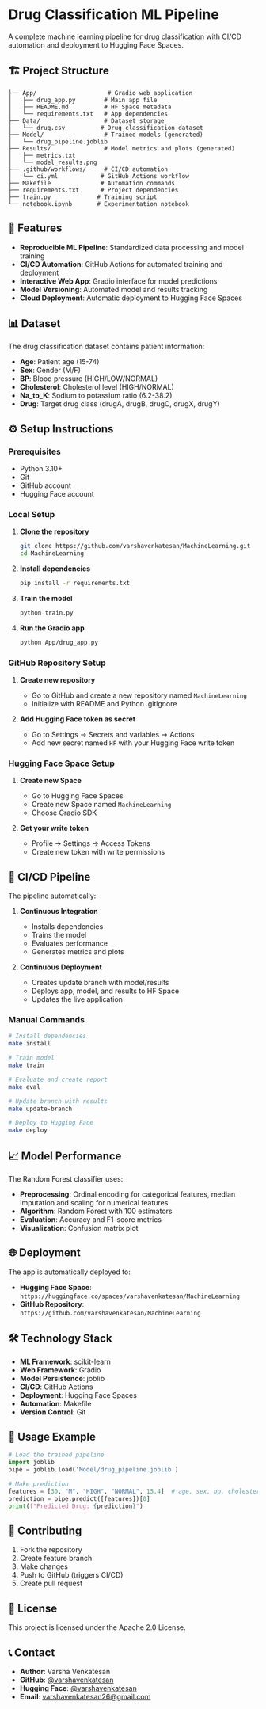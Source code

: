 # Drug Classification ML Pipeline

A complete machine learning pipeline for drug classification with CI/CD automation and deployment to Hugging Face Spaces.

## 🏗️ Project Structure

```
├── App/                    # Gradio web application
│   ├── drug_app.py        # Main app file
│   ├── README.md          # HF Space metadata
│   └── requirements.txt   # App dependencies
├── Data/                  # Dataset storage
│   └── drug.csv          # Drug classification dataset
├── Model/                 # Trained models (generated)
│   └── drug_pipeline.joblib
├── Results/               # Model metrics and plots (generated)
│   ├── metrics.txt       
│   └── model_results.png
├── .github/workflows/     # CI/CD automation
│   └── ci.yml            # GitHub Actions workflow
├── Makefile              # Automation commands
├── requirements.txt      # Project dependencies
├── train.py             # Training script
└── notebook.ipynb       # Experimentation notebook
```

## 🚀 Features

- **Reproducible ML Pipeline**: Standardized data processing and model training
- **CI/CD Automation**: GitHub Actions for automated training and deployment
- **Interactive Web App**: Gradio interface for model predictions
- **Model Versioning**: Automated model and results tracking
- **Cloud Deployment**: Automatic deployment to Hugging Face Spaces

## 📊 Dataset

The drug classification dataset contains patient information:
- **Age**: Patient age (15-74)
- **Sex**: Gender (M/F)
- **BP**: Blood pressure (HIGH/LOW/NORMAL)
- **Cholesterol**: Cholesterol level (HIGH/NORMAL)
- **Na_to_K**: Sodium to potassium ratio (6.2-38.2)
- **Drug**: Target drug class (drugA, drugB, drugC, drugX, drugY)

## ⚙️ Setup Instructions

### Prerequisites
- Python 3.10+
- Git
- GitHub account
- Hugging Face account

### Local Setup

1. **Clone the repository**
   ```bash
   git clone https://github.com/varshavenkatesan/MachineLearning.git
   cd MachineLearning
   ```

2. **Install dependencies**
   ```bash
   pip install -r requirements.txt
   ```

3. **Train the model**
   ```bash
   python train.py
   ```

4. **Run the Gradio app**
   ```bash
   python App/drug_app.py
   ```

### GitHub Repository Setup

1. **Create new repository**
   - Go to GitHub and create a new repository named `MachineLearning`
   - Initialize with README and Python .gitignore

2. **Add Hugging Face token as secret**
   - Go to Settings → Secrets and variables → Actions
   - Add new secret named `HF` with your Hugging Face write token

### Hugging Face Space Setup

1. **Create new Space**
   - Go to Hugging Face Spaces
   - Create new Space named `MachineLearning`
   - Choose Gradio SDK

2. **Get your write token**
   - Profile → Settings → Access Tokens
   - Create new token with write permissions

## 🔄 CI/CD Pipeline

The pipeline automatically:

1. **Continuous Integration**
   - Installs dependencies
   - Trains the model
   - Evaluates performance
   - Generates metrics and plots

2. **Continuous Deployment**
   - Creates update branch with model/results
   - Deploys app, model, and results to HF Space
   - Updates the live application

### Manual Commands

```bash
# Install dependencies
make install

# Train model
make train

# Evaluate and create report
make eval

# Update branch with results
make update-branch

# Deploy to Hugging Face
make deploy
```

## 📈 Model Performance

The Random Forest classifier uses:
- **Preprocessing**: Ordinal encoding for categorical features, median imputation and scaling for numerical features
- **Algorithm**: Random Forest with 100 estimators
- **Evaluation**: Accuracy and F1-score metrics
- **Visualization**: Confusion matrix plot

## 🌐 Deployment

The app is automatically deployed to:
- **Hugging Face Space**: `https://huggingface.co/spaces/varshavenkatesan/MachineLearning`
- **GitHub Repository**: `https://github.com/varshavenkatesan/MachineLearning`

## 🛠️ Technology Stack

- **ML Framework**: scikit-learn
- **Web Framework**: Gradio
- **Model Persistence**: joblib
- **CI/CD**: GitHub Actions
- **Deployment**: Hugging Face Spaces
- **Automation**: Makefile
- **Version Control**: Git

## 📝 Usage Example

```python
# Load the trained pipeline
import joblib
pipe = joblib.load('Model/drug_pipeline.joblib')

# Make prediction
features = [30, "M", "HIGH", "NORMAL", 15.4]  # age, sex, bp, cholesterol, na_to_k
prediction = pipe.predict([features])[0]
print(f"Predicted Drug: {prediction}")
```

## 🤝 Contributing

1. Fork the repository
2. Create feature branch
3. Make changes
4. Push to GitHub (triggers CI/CD)
5. Create pull request

## 📄 License

This project is licensed under the Apache 2.0 License.

## 📞 Contact

- **Author**: Varsha Venkatesan
- **GitHub**: [@varshavenkatesan](https://github.com/varshavenkatesan)
- **Hugging Face**: [@varshavenkatesan](https://huggingface.co/varshavenkatesan)
- **Email**: varshavenkatesan26@gmail.com